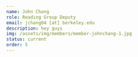 ```yaml
---
name: John Chang
role: Reading Group Deputy
email: jchang04 [at] berkeley.edu
description: hey guys
img: /assets/img/members/member-johnchang-1.jpg
status: current
order: 5
---
```

